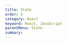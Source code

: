 ```yaml
---
title: State
order: 5
category: React
keyword: React, JavaScript
parentMenu: State
summary:
---
```

